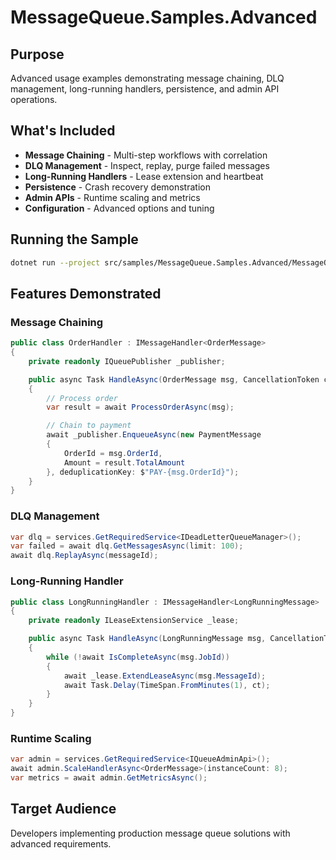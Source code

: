 # MessageQueue.Samples.Advanced

## Purpose

Advanced usage examples demonstrating message chaining, DLQ management, long-running handlers, persistence, and admin API operations.

## What's Included

- **Message Chaining** - Multi-step workflows with correlation
- **DLQ Management** - Inspect, replay, purge failed messages
- **Long-Running Handlers** - Lease extension and heartbeat
- **Persistence** - Crash recovery demonstration
- **Admin APIs** - Runtime scaling and metrics
- **Configuration** - Advanced options and tuning

## Running the Sample

```bash
dotnet run --project src/samples/MessageQueue.Samples.Advanced/MessageQueue.Samples.Advanced.csproj
```

## Features Demonstrated

### Message Chaining
```csharp
public class OrderHandler : IMessageHandler<OrderMessage>
{
    private readonly IQueuePublisher _publisher;

    public async Task HandleAsync(OrderMessage msg, CancellationToken ct)
    {
        // Process order
        var result = await ProcessOrderAsync(msg);

        // Chain to payment
        await _publisher.EnqueueAsync(new PaymentMessage
        {
            OrderId = msg.OrderId,
            Amount = result.TotalAmount
        }, deduplicationKey: $"PAY-{msg.OrderId}");
    }
}
```

### DLQ Management
```csharp
var dlq = services.GetRequiredService<IDeadLetterQueueManager>();
var failed = await dlq.GetMessagesAsync(limit: 100);
await dlq.ReplayAsync(messageId);
```

### Long-Running Handler
```csharp
public class LongRunningHandler : IMessageHandler<LongRunningMessage>
{
    private readonly ILeaseExtensionService _lease;

    public async Task HandleAsync(LongRunningMessage msg, CancellationToken ct)
    {
        while (!await IsCompleteAsync(msg.JobId))
        {
            await _lease.ExtendLeaseAsync(msg.MessageId);
            await Task.Delay(TimeSpan.FromMinutes(1), ct);
        }
    }
}
```

### Runtime Scaling
```csharp
var admin = services.GetRequiredService<IQueueAdminApi>();
await admin.ScaleHandlerAsync<OrderMessage>(instanceCount: 8);
var metrics = await admin.GetMetricsAsync();
```

## Target Audience

Developers implementing production message queue solutions with advanced requirements.
